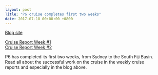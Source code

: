 ```yaml
---
layout: post
Title: "P6 cruise completes first two weeks"
date: 2017-07-18 00:00:00 +0800
---
```

<style>
img + em {
 text-align: justify;
 display: block;
 padding-left: 2em;
 padding-right: 2em;
}
</style>


[Blog site](http://usgoship-p062017.blogspot.com)

[Cruise Report Week #1](https://usgoship.ucsd.edu/files/WeeklyReport01_P062017Leg1.pdf)    
[Cruise Report Week #2](https://usgoship.ucsd.edu/files/WeeklyReport02_P062017Leg1.pdf)    

P6 has completed its first two weeks, from Sydney to the South Fiji Basin.  Read all about the successful work on the cruise in the weekly cruise reports and especially in the blog above.
